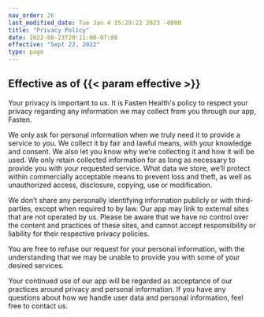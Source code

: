 ```yaml
---
nav_order: 26
last_modified_date: Tue Jan 4 15:29:22 2023 -0800
title: "Privacy Policy"
date: 2022-08-23T20:11:00-07:00
effective: "Sept 22, 2022"
type: page
---
```


## Effective as of {{< param effective >}}

Your privacy is important to us. It is Fasten Health's policy to respect your privacy regarding any information
we may collect from you through our app, Fasten.

We only ask for personal information when we truly need it to provide a service to you. We collect it by fair and
lawful means, with your knowledge and consent. We also let you know why we’re collecting it and how it will be used.
We only retain collected information for as long as necessary to provide you with your requested service. What data we
store, we’ll protect within commercially acceptable means to prevent loss and theft, as well as unauthorized access,
disclosure, copying, use or modification.

We don’t share any personally identifying information publicly or with third-parties, except when required to by law.
Our app may link to external sites that are not operated by us. Please be aware that we have no control over the content
and practices of these sites, and cannot accept responsibility or liability for their respective privacy policies.

You are free to refuse our request for your personal information, with the understanding that we may be unable to provide
you with some of your desired services.

Your continued use of our app will be regarded as acceptance of our practices around privacy and personal information.
If you have any questions about how we handle user data and personal information, feel free to contact us.
